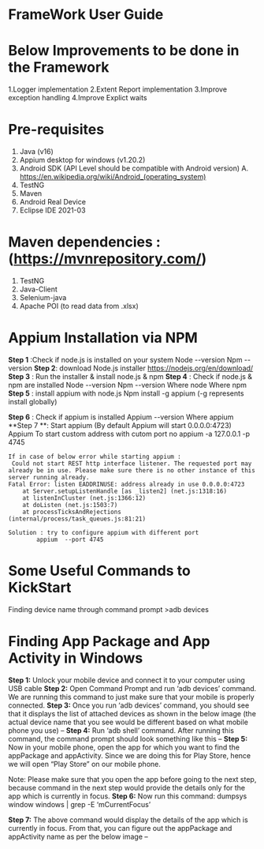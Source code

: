 FrameWork User Guide
================================================================================================

Below Improvements to be done in the Framework
================================================================================================
1.Logger implementation
2.Extent Report implementation
3.Improve exception handling
4.Improve Explict waits

Pre-requisites
================================================================================================
1. Java (v16)
2. Appium desktop for windows (v1.20.2)
3. Android SDK (API Level should be compatible with Android version)
	A. https://en.wikipedia.org/wiki/Android_(operating_system)
4. TestNG
5. Maven
6. Android Real Device
7. Eclipse IDE 2021-03


Maven dependencies : (https://mvnrepository.com/)
===============================================================================================
1. TestNG
2. Java-Client
3. Selenium-java
4. Apache POI (to read data from .xlsx) 

Appium Installation via NPM
===============================================================================================

**Step 1** :Check if node.js is installed on your system
			Node --version
			Npm --version
**Step 2**: download Node.js installer
			https://nodejs.org/en/download/
**Step 3** : Run the installer & install node.js & npm
**Step 4** : Check if node.js & npm are installed
			Node --version
			Npm --version
			Where node
			Where npm
**Step 5** : install appium with node.js
			Npm install -g appium (-g represents install globally)
			
**Step 6** : Check if appium is installed
			Appium --version
			Where appium
**Step 7 **: Start appium (By default Appium will start 0.0.0.0:4723)
			        Appium
 		 To start custom address with cutom port no
			appium -a 127.0.0.1 -p 4745
	
		
	If in case of below error while starting appium :
	 Could not start REST http interface listener. The requested port may already be in use. Please make sure there is no other instance of this server running already.
	Fatal Error: listen EADDRINUSE: address already in use 0.0.0.0:4723
	    at Server.setupListenHandle [as _listen2] (net.js:1318:16)
	    at listenInCluster (net.js:1366:12)
	    at doListen (net.js:1503:7)
	    at processTicksAndRejections (internal/process/task_queues.js:81:21)
	
	Solution : try to configure appium with different port 
			appium  --port 4745

Some Useful Commands to KickStart
=========================================================================================================================
Finding device name through command prompt
	>adb devices
	
Finding App Package and App Activity in Windows
=========================================================================================================================
**Step 1:** Unlock your mobile device and connect it to your computer using USB cable
**Step 2:** Open Command Prompt and run ‘adb devices’ command. We are running this command to just make sure that your mobile is properly connected.
**Step 3:** Once you run ‘adb devices’ command, you should see that it displays the list of attached devices as shown in the below image (the actual device name that you see would be different based on what mobile phone you use) – 
**Step 4:** Run ‘adb shell’ command. After running this command, the command prompt should look something like this –
**Step 5:** Now in your mobile phone, open the app for which you want to find the appPackage and appActivity. Since we are doing this for Play Store, hence we will open “Play Store” on our mobile phone.

Note: Please make sure that you open the app before going to the next step, because command in the next step would provide the details only for the app which is currently in focus.
**Step 6:** Now run this command: dumpsys window windows | grep -E ‘mCurrentFocus’

**Step 7:** The above command would display the details of the app which is currently in focus. From that, you can figure out the appPackage and appActivity name as per the below image –
			
			
			
			
			
			

